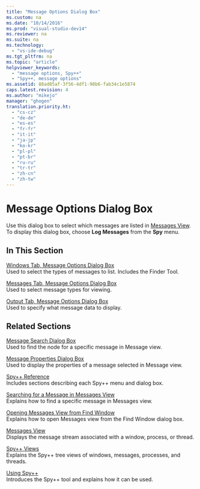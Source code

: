 ```yaml
---
title: "Message Options Dialog Box"
ms.custom: na
ms.date: "10/14/2016"
ms.prod: "visual-studio-dev14"
ms.reviewer: na
ms.suite: na
ms.technology: 
  - "vs-ide-debug"
ms.tgt_pltfrm: na
ms.topic: "article"
helpviewer_keywords: 
  - "message options, Spy++"
  - "Spy++, message options"
ms.assetid: 88ad85af-3f56-4df1-98b6-fab34c1e5874
caps.latest.revision: 4
ms.author: "mikejo"
manager: "ghogen"
translation.priority.ht: 
  - "cs-cz"
  - "de-de"
  - "es-es"
  - "fr-fr"
  - "it-it"
  - "ja-jp"
  - "ko-kr"
  - "pl-pl"
  - "pt-br"
  - "ru-ru"
  - "tr-tr"
  - "zh-cn"
  - "zh-tw"
---
```

# Message Options Dialog Box
Use this dialog box to select which messages are listed in [Messages View](../debugger/messages-view.md). To display this dialog box, choose **Log Messages** from the **Spy** menu.  
  
## In This Section  
 [Windows Tab, Message Options Dialog Box](../debugger/windows-tab--message-options-dialog-box.md)  
 Used to select the types of messages to list. Includes the Finder Tool.  
  
 [Messages Tab, Message Options Dialog Box](../debugger/messages-tab--message-options-dialog-box.md)  
 Used to select message types for viewing.  
  
 [Output Tab, Message Options Dialog Box](../debugger/output-tab--message-options-dialog-box.md)  
 Used to specify what message data to display.  
  
## Related Sections  
 [Message Search Dialog Box](../debugger/message-search-dialog-box.md)  
 Used to find the node for a specific message in Message view.  
  
 [Message Properties Dialog Box](../debugger/message-properties-dialog-box.md)  
 Used to display the properties of a message selected in Message view.  
  
 [Spy++ Reference](../debugger/spy---reference.md)  
 Includes sections describing each Spy++ menu and dialog box.  
  
 [Searching for a Message in Messages View](../debugger/how-to--search-for-a-message-in-messages-view.md)  
 Explains how to find a specific message in Messages view.  
  
 [Opening Messages View from Find Window](_asug_choosing_message_options)  
 Explains how to open Messages view from the Find Window dialog box.  
  
 [Messages View](../debugger/messages-view.md)  
 Displays the message stream associated with a window, process, or thread.  
  
 [Spy++ Views](../debugger/spy---views.md)  
 Explains the Spy++ tree views of windows, messages, processes, and threads.  
  
 [Using Spy++](../debugger/using-spy--.md)  
 Introduces the Spy++ tool and explains how it can be used.